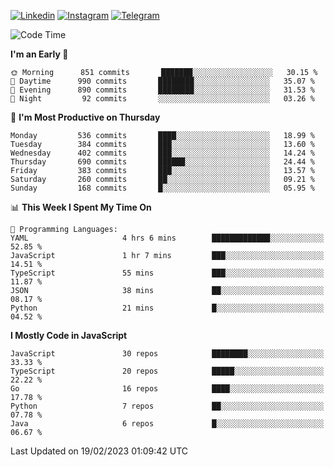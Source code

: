 [![Linkedin](https://img.shields.io/badge/-Archie-blue?style=flat-square&labelColor=gray&logo=Linkedin&logoColor=white&link=https://www.linkedin.com/in/archisdi)](https://www.linkedin.com/in/archisdi)
[![Instagram](https://img.shields.io/badge/-@archisdi-orange?style=flat-square&labelColor=gray&logo=Instagram&logoColor=white&link=https://www.instagram.com/archisdi)](https://www.instagram.com/archisdi)
[![Telegram](https://img.shields.io/badge/-aai-informational?style=flat-square&labelColor=gray&logo=telegram&logoColor=white&link=https://t.me/archisdi)](https://t.me/archisdi)

<!--START_SECTION:waka-->
![Code Time](http://img.shields.io/badge/Code%20Time-2%2C022%20hrs%2050%20mins-blue)

**I'm an Early 🐤** 

```text
🌞 Morning      851 commits       ███████░░░░░░░░░░░░░░░░░░   30.15 % 
🌆 Daytime      990 commits       ████████░░░░░░░░░░░░░░░░░   35.07 % 
🌃 Evening      890 commits       ████████░░░░░░░░░░░░░░░░░   31.53 % 
🌙 Night         92 commits       ░░░░░░░░░░░░░░░░░░░░░░░░░   03.26 % 

```
📅 **I'm Most Productive on Thursday** 

```text
Monday         536 commits       ████░░░░░░░░░░░░░░░░░░░░░   18.99 % 
Tuesday        384 commits       ███░░░░░░░░░░░░░░░░░░░░░░   13.60 % 
Wednesday      402 commits       ███░░░░░░░░░░░░░░░░░░░░░░   14.24 % 
Thursday       690 commits       ██████░░░░░░░░░░░░░░░░░░░   24.44 % 
Friday         383 commits       ███░░░░░░░░░░░░░░░░░░░░░░   13.57 % 
Saturday       260 commits       ██░░░░░░░░░░░░░░░░░░░░░░░   09.21 % 
Sunday         168 commits       █░░░░░░░░░░░░░░░░░░░░░░░░   05.95 % 

```


📊 **This Week I Spent My Time On** 

```text
💬 Programming Languages: 
YAML                     4 hrs 6 mins        █████████████░░░░░░░░░░░░   52.85 % 
JavaScript               1 hr 7 mins         ███░░░░░░░░░░░░░░░░░░░░░░   14.51 % 
TypeScript               55 mins             ███░░░░░░░░░░░░░░░░░░░░░░   11.87 % 
JSON                     38 mins             ██░░░░░░░░░░░░░░░░░░░░░░░   08.17 % 
Python                   21 mins             █░░░░░░░░░░░░░░░░░░░░░░░░   04.52 % 

```

**I Mostly Code in JavaScript** 

```text
JavaScript               30 repos            ████████░░░░░░░░░░░░░░░░░   33.33 % 
TypeScript               20 repos            █████░░░░░░░░░░░░░░░░░░░░   22.22 % 
Go                       16 repos            ████░░░░░░░░░░░░░░░░░░░░░   17.78 % 
Python                   7 repos             ██░░░░░░░░░░░░░░░░░░░░░░░   07.78 % 
Java                     6 repos             █░░░░░░░░░░░░░░░░░░░░░░░░   06.67 % 

```



 Last Updated on 19/02/2023 01:09:42 UTC
<!--END_SECTION:waka-->